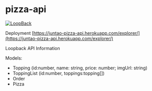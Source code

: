 # pizza-api

[![LoopBack](https://github.com/strongloop/loopback-next/raw/master/docs/site/imgs/branding/Powered-by-LoopBack-Badge-(blue)-@2x.png)](http://loopback.io/)


Deployment [https://juntao-pizza-api.herokuapp.com/explorer/](https://juntao-pizza-api.herokuapp.com/explorer/)


Loopback API Information

Models:

* Topping (id:number, name: string, price: number; imgUrl: string)
* ToppingList (id:number, toppings:topping[])
* Order
* Pizza
